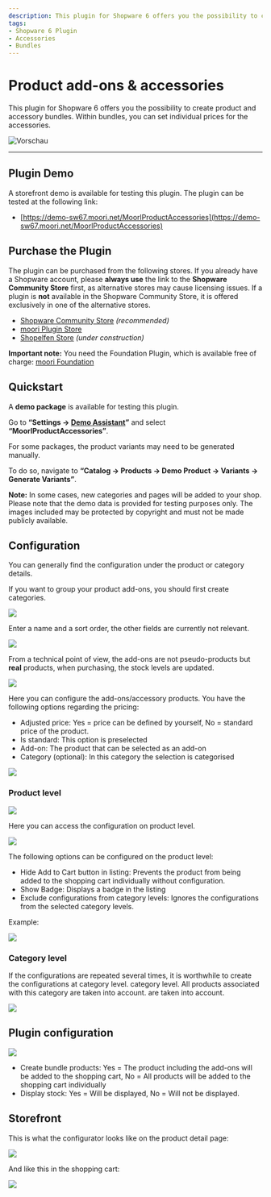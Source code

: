 ```yaml
---
description: This plugin for Shopware 6 offers you the possibility to create product and accessory bundles. Within bundles, you can set individual prices for the accessories.
tags:
- Shopware 6 Plugin
- Accessories
- Bundles
---
```


# Product add-ons & accessories

This plugin for Shopware 6 offers you the possibility to create product and accessory bundles. Within bundles, you can set individual prices for the accessories.

![Vorschau](images/storefront-01.jpg)

---

## Plugin Demo

A storefront demo is available for testing this plugin. The plugin can be tested at the following link:

- [https://demo-sw67.moori.net/MoorlProductAccessories](https://demo-sw67.moori.net/MoorlProductAccessories)


## Purchase the Plugin

The plugin can be purchased from the following stores. If you already have a Shopware account, please **always use** the link to the **Shopware Community Store** first, as alternative stores may cause licensing issues. If a plugin is **not** available in the Shopware Community Store, it is offered exclusively in one of the alternative stores.

- [Shopware Community Store](https://store.shopware.com/en/search?search=MoorlProductAccessories) *(recommended)*
- [moori Plugin Store](https://moori-plugin-store.com/MoorlProductAccessories)
- [Shopelfen Store](https://www.shopelfen.de/) *(under construction)*


**Important note:** You need the Foundation Plugin, which is available free of charge: [moori Foundation](../MoorlFoundation/index.md)


## Quickstart

A **demo package** is available for testing this plugin.

Go to **“Settings → [Demo Assistant](../MoorlFoundation/demo-assistant.md)”** and select **“MoorlProductAccessories”**.

For some packages, the product variants may need to be generated manually.

To do so, navigate to **“Catalog → Products → Demo Product → Variants → Generate Variants”**.

**Note:** In some cases, new categories and pages will be added to your shop. Please note that the demo data is provided for testing purposes only. The images included may be protected by copyright and must not be made publicly available.


## Configuration

You can generally find the configuration under the product or category details.

If you want to group your product add-ons, you should first create categories.

![](images/admin-01.jpg)

Enter a name and a sort order, the other fields are currently not relevant.

![](images/admin-02.jpg)

From a technical point of view, the add-ons are not pseudo-products but __real__ products,
when purchasing, the stock levels are updated.

![](images/admin-03.jpg)

Here you can configure the add-ons/accessory products. You have the following options regarding
the pricing:

- Adjusted price: Yes = price can be defined by yourself, No = standard price of the product.
- Is standard: This option is preselected
- Add-on: The product that can be selected as an add-on
- Category (optional): In this category the selection is categorised

![](images/admin-04.jpg)

### Product level

![](images/admin-06.jpg)

Here you can access the configuration on product level.

![](images/admin-05.jpg)

The following options can be configured on the product level:

- Hide Add to Cart button in listing: Prevents the product from being added to the shopping cart individually without configuration.
- Show Badge: Displays a badge in the listing
- Exclude configurations from category levels: Ignores the configurations from the selected category levels.

Example:

![](images/storefront-02.jpg)

### Category level

If the configurations are repeated several times, it is worthwhile to create the configurations at category level.
category level. All products associated with this category are taken into account.
are taken into account.

![](images/admin-07.jpg)

## Plugin configuration

![](images/admin-08.jpg)

- Create bundle products: Yes = The product including the add-ons will be added to the shopping cart, No = All products will be added to the shopping cart individually
- Display stock: Yes = Will be displayed, No = Will not be displayed.

## Storefront

This is what the configurator looks like on the product detail page:

![](images/storefront-01.jpg)

And like this in the shopping cart:

![](images/storefront-03.jpg)
